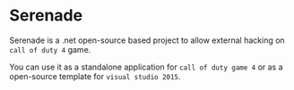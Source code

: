 # Serenade
Serenade is a .net open-source based project to allow external hacking on `call of duty 4` game. 

You can use it as a standalone application for `call of duty game 4` or as a open-source template for `visual studio 2015`. 


